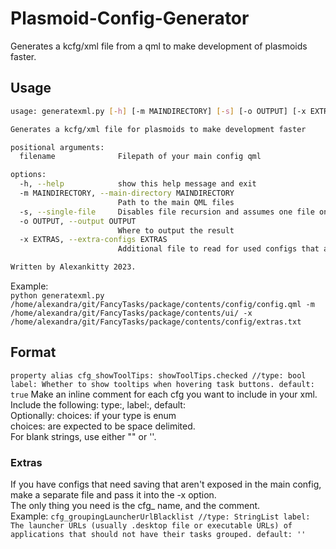# Plasmoid-Config-Generator
Generates a kcfg/xml file from a qml to make development of plasmoids faster.

## Usage
```sh
usage: generatexml.py [-h] [-m MAINDIRECTORY] [-s] [-o OUTPUT] [-x EXTRAS] filename

Generates a kcfg/xml file for plasmoids to make development faster

positional arguments:
  filename              Filepath of your main config qml

options:
  -h, --help            show this help message and exit
  -m MAINDIRECTORY, --main-directory MAINDIRECTORY
                        Path to the main QML files
  -s, --single-file     Disables file recursion and assumes one file only
  -o OUTPUT, --output OUTPUT
                        Where to output the result
  -x EXTRAS, --extra-configs EXTRAS
                        Additional file to read for used configs that are not in the config interface

Written by Alexankitty 2023.
```
Example:  
`python generatexml.py /home/alexandra/git/FancyTasks/package/contents/config/config.qml -m /home/alexandra/git/FancyTasks/package/contents/ui/ -x /home/alexandra/git/FancyTasks/package/contents/config/extras.txt`

## Format
`property alias cfg_showToolTips: showToolTips.checked //type: bool label: Whether to show tooltips when hovering task buttons. default: true`
Make an inline comment for each cfg you want to include in your xml. Include the following: type:, label:, default:  
Optionally: choices: if your type is enum  
choices: are expected to be space delimited.  
For blank strings, use either "" or ''.

### Extras
If you have configs that need saving that aren't exposed in the main config, make a separate file and pass it into the -x option.  
The only thing you need is the cfg_ name, and the comment.  
Example: `cfg_groupingLauncherUrlBlacklist //type: StringList label: The launcher URLs (usually .desktop file or executable URLs) of applications that should not have their tasks grouped. default: ''`
